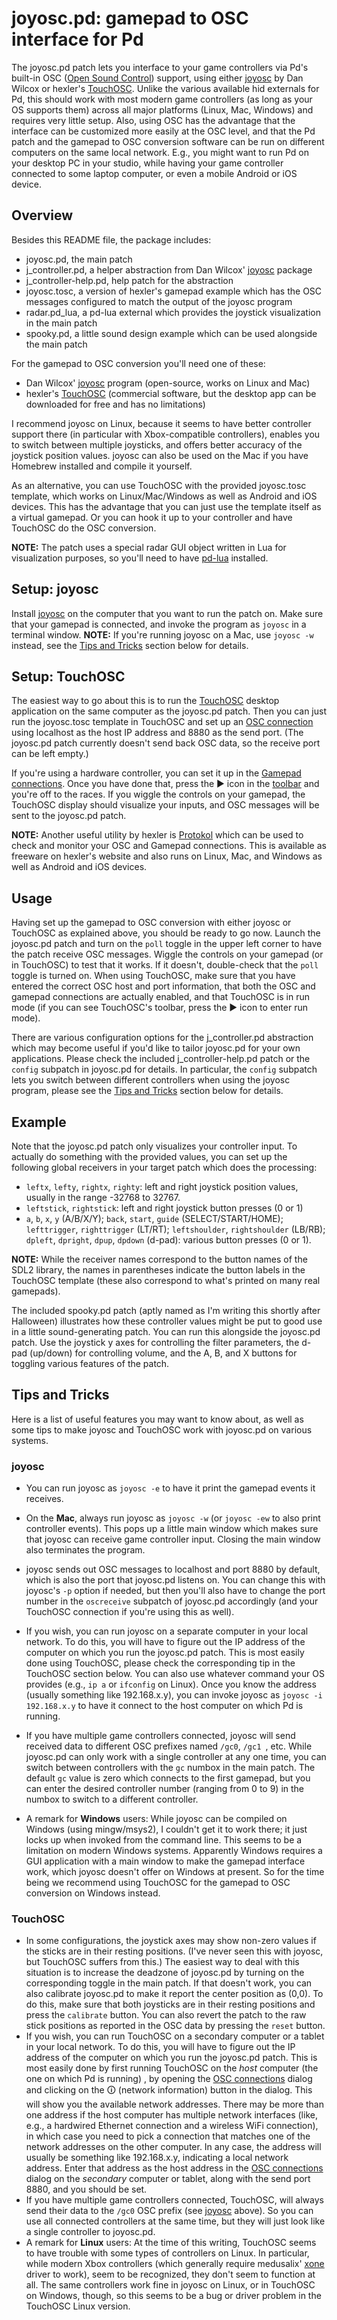 # joyosc.pd: gamepad to OSC interface for Pd

The joyosc.pd patch lets you interface to your game controllers via Pd's built-in OSC ([Open Sound Control][]) support, using either [joyosc][] by Dan Wilcox or hexler's [TouchOSC][]. Unlike the various available hid externals for Pd, this should work with most modern game controllers (as long as your OS supports them) across all major platforms (Linux, Mac, Windows) and requires very little setup. Also, using OSC has the advantage that the interface can be customized more easily at the OSC level, and that the Pd patch and the gamepad to OSC conversion software can be run on different computers on the same local network. E.g., you might want to run Pd on your desktop PC in your studio, while having your game controller connected to some laptop computer, or even a mobile Android or iOS device.

## Overview

Besides this README file, the package includes:

- joyosc.pd, the main patch
- j_controller.pd, a helper abstraction from Dan Wilcox' [joyosc][] package
- j_controller-help.pd, help patch for the abstraction
- joyosc.tosc, a version of hexler's gamepad example which has the OSC messages configured to match the output of the joyosc program
- radar.pd_lua, a pd-lua external which provides the joystick visualization in the main patch
- spooky.pd, a little sound design example which can be used alongside the main patch

For the gamepad to OSC conversion you'll need one of these:

- Dan Wilcox' [joyosc][] program (open-source, works on Linux and Mac)
- hexler's [TouchOSC][] (commercial software, but the desktop app can be downloaded for free and has no limitations)

I recommend joyosc on Linux, because it seems to have better controller support there (in particular with Xbox-compatible controllers), enables you to switch between multiple joysticks, and offers better accuracy of the joystick position values. joyosc can also be used on the Mac if you have Homebrew installed and compile it yourself.

As an alternative, you can use TouchOSC with the provided joyosc.tosc template, which works on Linux/Mac/Windows as well as Android and iOS devices. This has the advantage that you can just use the template itself as a virtual gamepad. Or you can hook it up to your controller and have TouchOSC do the OSC conversion.

**NOTE:** The patch uses a special radar GUI object written in Lua for visualization purposes, so you'll need to have [pd-lua][] installed.

## Setup: joyosc

Install [joyosc][] on the computer that you want to run the patch on. Make sure that your gamepad is connected, and invoke the program as `joyosc` in a terminal window. **NOTE:** If you're running joyosc on a Mac, use `joyosc -w` instead, see the [Tips and Tricks](#tips-and-tricks) section below for details.

## Setup: TouchOSC

The easiest way to go about this is to run the [TouchOSC][] desktop application on the same computer as the joyosc.pd patch. Then you can just run the joyosc.tosc template in TouchOSC and set up an [OSC connection](https://hexler.net/touchosc/manual/connections-osc) using localhost as the host IP address and 8880 as the send port. (The joyosc.pd patch currently doesn't send back OSC data, so the receive port can be left empty.)

If you're using a hardware controller, you can set it up in the [Gamepad connections](https://hexler.net/touchosc/manual/connections-gamepad). Once you have done that, press the ▶ icon in the [toolbar](https://hexler.net/touchosc/manual/editor-interface#toolbar) and you're off to the races. If you wiggle the controls on your gamepad, the TouchOSC display should visualize your inputs, and OSC messages will be sent to the joyosc.pd patch.

**NOTE:** Another useful utility by hexler is [Protokol][] which can be used to check and monitor your OSC and Gamepad connections. This is available as freeware on hexler's website and also runs on Linux, Mac, and Windows as well as Android and iOS devices.

## Usage

Having set up the gamepad to OSC conversion with either joyosc or TouchOSC as explained above, you should be ready to go now. Launch the joyosc.pd patch and turn on the `poll` toggle in the upper left corner to have the patch receive OSC messages. Wiggle the controls on your gamepad (or in TouchOSC) to test that it works. If it doesn't, double-check that the `poll` toggle is turned on. When using TouchOSC, make sure that you have entered the correct OSC host and port information, that both the OSC and gamepad connections are actually enabled, and that TouchOSC is in run mode (if you can see TouchOSC's toolbar, press the ▶ icon to enter run mode).

There are various configuration options for the j_controller.pd abstraction which may become useful if you'd like to tailor joyosc.pd for your own applications. Please check the included j_controller-help.pd patch or the `config` subpatch in joyosc.pd for details. In particular, the `config` subpatch lets you switch between different controllers when using the joyosc program, please see the [Tips and Tricks](#tips-and-tricks) section below for details.

## Example

Note that the joyosc.pd patch only visualizes your controller input. To actually do something with the provided values, you can set up the following global receivers in your target patch which does the processing:

- `leftx`, `lefty`, `rightx`, `righty`: left and right joystick position values, usually in the range -32768 to 32767.
- `leftstick`, `rightstick`: left and right joystick button presses (0 or 1)
- `a`, `b`, `x`, `y` (A/B/X/Y); `back`, `start`, `guide` (SELECT/START/HOME); `lefttrigger`, `righttrigger` (LT/RT); `leftshoulder`, `rightshoulder` (LB/RB); `dpleft`, `dpright`, `dpup`, `dpdown` (d-pad): various button presses (0 or 1).

**NOTE:** While the receiver names correspond to the button names of the SDL2 library, the names in parentheses indicate the button labels in the TouchOSC template (these also correspond to what's printed on many real gamepads).

The included spooky.pd patch (aptly named as I'm writing this shortly after Halloween) illustrates how these controller values might be put to good use in a little sound-generating patch. You can run this alongside the joyosc.pd patch. Use the joystick y axes for controlling the filter parameters, the d-pad (up/down) for controlling volume, and the A, B, and X buttons for toggling various features of the patch.

## Tips and Tricks

Here is a list of useful features you may want to know about, as well as some tips to make joyosc and TouchOSC work with joyosc.pd on various systems.

### joyosc

- You can run joyosc as `joyosc -e` to have it print the gamepad events it receives.

- On the **Mac**, always run joyosc as `joyosc -w` (or `joyosc -ew` to also print controller events). This pops up a little main window which makes sure that joyosc can receive game controller input. Closing the main window also terminates the program.

- joyosc sends out OSC messages to localhost and port 8880 by default, which is also the port that joyosc.pd listens on. You can change this with joyosc's `-p` option if needed, but then you'll also have to change the port number in the `oscreceive` subpatch of joyosc.pd accordingly (and your TouchOSC connection if you're using this as well).
- If you wish, you can run joyosc on a separate computer in your local network. To do this, you will have to figure out the IP address of the computer on which you run the joyosc.pd patch. This is most easily done using TouchOSC, please check the corresponding tip in the TouchOSC section below. You can also use whatever command your OS provides (e.g., `ip a` or `ifconfig` on Linux). Once you know the address (usually something like 192.168.x.y), you can invoke joyosc as `joyosc -i 192.168.x.y` to have it connect to the host computer on which Pd is running.
- If you have multiple game controllers connected, joyosc will send received data to different OSC prefixes named `/gc0`, `/gc1 `, etc. While joyosc.pd can only work with a single controller at any one time, you can switch between controllers with the `gc` numbox in the main patch. The default `gc` value is zero which connects to the first gamepad, but you can enter the desired controller number (ranging from 0 to 9) in the numbox to switch to a different controller.
- A remark for **Windows** users: While joyosc can be compiled on Windows (using mingw/msys2), I couldn't get it to work there; it just locks up when invoked from the command line. This seems to be a limitation on modern Windows systems. Apparently Windows requires a GUI application with a main window to make the gamepad interface work, which joyosc doesn't offer on Windows at present. So for the time being we recommend using TouchOSC for the gamepad to OSC conversion on Windows instead.

### TouchOSC

- In some configurations, the joystick axes may show non-zero values if the sticks are in their resting positions. (I've never seen this with joyosc, but TouchOSC suffers from this.) The easiest way to deal with this situation is to increase the deadzone of joyosc.pd by turning on the corresponding toggle in the main patch. If that doesn't work, you can also calibrate joyosc.pd to make it report the center position as (0,0). To do this, make sure that both joysticks are in their resting positions and press the `calibrate` button. You can also revert the patch to the raw stick positions as reported in the OSC data by pressing the `reset` button.
- If you wish, you can run TouchOSC on a secondary computer or a tablet in your local network. To do this, you will have to figure out the IP address of the computer on which you run the joyosc.pd patch.  This is most easily done by first running TouchOSC on the *host* computer (the one on which Pd is running) , by opening the [OSC connections](https://hexler.net/touchosc/manual/connections-osc) dialog and clicking on the 🛈 (network information) button in the dialog. This will show you the available network addresses. There may be more than one address if the host computer has multiple network interfaces (like, e.g., a hardwired Ethernet connection and a wireless WiFi connection), in which case you need to pick a connection that matches one of the network addresses on the other computer. In any case, the address will usually be something like 192.168.x.y, indicating a local network address. Enter that address as the host address in the [OSC connections](https://hexler.net/touchosc/manual/connections-osc) dialog on the *secondary* computer or tablet, along with the send port 8880, and you should be set.
- If you have multiple game controllers connected, TouchOSC, will always send their data to the `/gc0` OSC prefix (see [joyosc](#joyosc) above). So you can use all connected controllers at the same time, but they will just look like a single controller to joyosc.pd.
- A remark for **Linux** users: At the time of this writing, TouchOSC seems to have trouble with some types of controllers on Linux. In particular, while modern Xbox controllers (which generally require medusalix' [xone][] driver to work), seem to be recognized, they don't seem to function at all. The same controllers work fine in joyosc on Linux, or in TouchOSC on Windows, though, so this seems to be a bug or driver problem in the TouchOSC Linux version.

[Open Sound Control]: https://en.wikipedia.org/wiki/Open_Sound_Control
[pd-lua]: https://agraef.github.io/pd-lua/
[joyosc]: https://github.com/danomatika/joyosc
[TouchOSC]: https://hexler.net/touchosc
[Protokol]: https://hexler.net/protokol
[xone]: https://github.com/medusalix/xone